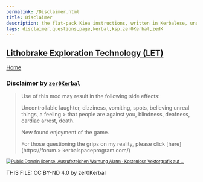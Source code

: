 ```yaml
---
permalink: /Disclaimer.html
title: Disclaimer
description: the flat-pack Kiea instructions, written in Kerbalese, unusally present
tags: disclaimer,questions,page,kerbal,ksp,zer0Kerbal,zedK
---
```

<!-- Disclaimer.md v1.0.0.0
Lithobrake Exploration Technology (LET)
created: 05 Jun 2023
updated: 

TEMPLATE: Disclaimer.md v1.0.2.0
created: 01 Apr 2022
updated: 30 Apr 2023

based upon work by godarklight -->

## [Lithobrake Exploration Technology (LET)][mod]

[Home](/index.md)

### Disclaimer by [`zer0Kerbal`][zer0Kerbal]

> Use of this mod may result in the following side effects:
>
> Uncontrollable laughter, dizziness, vomiting, spots, believing unreal things, a feeling > that people are against you, blindness, deafness, cardiac arrest, death.
>
> New found enjoyment of the game.
>
> For those questioning the grips on my reality, please click [here](https://forum.> kerbalspaceprogram.com/)

<a href="https://forum.%3E%20kerbalspaceprogram.com/"><img src="https://external-content.duckduckgo.com/iu/?u=https%3A%2F%2Fcdn.pixabay.com%2Fphoto%2F2012%2F04%2F24%2F13%2F19%2Fexclamation-40026_960_720.png&f=1&nofb=1" alt="Public Domain license. Ausrufezeichen Warnung Alarm · Kostenlose Vektorgrafik auf ..." style="zoom:80%;" /></a>

[zer0Kerbal]: https://forum.kerbalspaceprogram.com/index.php?/profile/190933-*/ "zer0Kerbal"

THIS FILE: CC BY-ND 4.0 by zer0Kerbal

[mod]: https://www.curseforge.com/kerbal/ksp-mods/LithobrakeExplorationTechnology "Lithobrake Exploration Technology (LET)"
